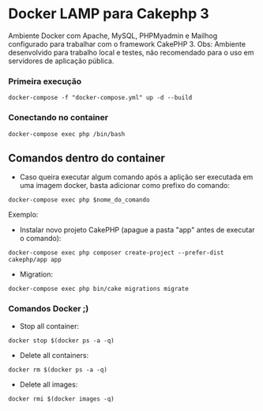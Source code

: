 # Docker LAMP para Cakephp 3
Ambiente Docker com Apache, MySQL, PHPMyadmin e Mailhog configurado para trabalhar com o framework CakePHP 3. 
Obs: Ambiente desenvolvido para trabalho local e testes, não recomendado para o uso em servidores de aplicação pública.


### Primeira execução

```console
docker-compose -f "docker-compose.yml" up -d --build
```

### Conectando no container

```console
docker-compose exec php /bin/bash
```

## Comandos dentro do container

- Caso queira executar algum comando após a aplição ser executada em uma imagem docker, basta adicionar como prefixo do comando:
```console
docker-compose exec php $nome_do_comando
```

Exemplo:

- Instalar novo projeto CakePHP (apague a pasta "app" antes de executar o comando):
```console
docker-compose exec php composer create-project --prefer-dist cakephp/app app
```
- Migration:
```console
docker-compose exec php bin/cake migrations migrate
```


### Comandos Docker ;)

- Stop all container:
```console
docker stop $(docker ps -a -q)
```

- Delete all containers:
```console
docker rm $(docker ps -a -q)
```

- Delete all images:
```console
docker rmi $(docker images -q)
```